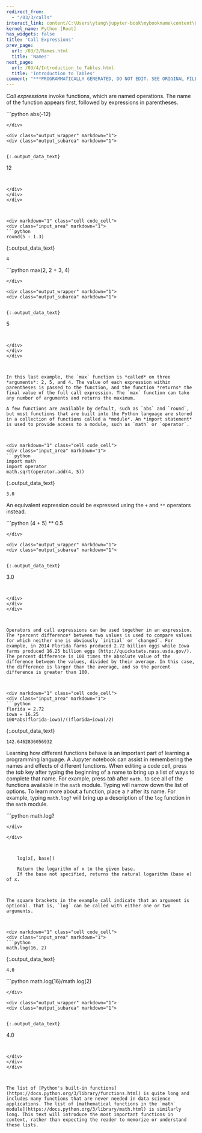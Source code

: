 ```yaml
---
redirect_from:
  - "/03/3/calls"
interact_link: content/C:\Users\ytang\jupyter-book\mybookname\content\03/3/Calls.ipynb
kernel_name: Python [Root]
has_widgets: false
title: 'Call Expressions'
prev_page:
  url: /03/2/Names.html
  title: 'Names'
next_page:
  url: /03/4/Introduction_to_Tables.html
  title: 'Introduction to Tables'
comment: "***PROGRAMMATICALLY GENERATED, DO NOT EDIT. SEE ORIGINAL FILES IN /content***"
---
```



*Call expressions* invoke functions, which are named operations. The name of the function appears first, followed by expressions in parentheses. 



<div markdown="1" class="cell code_cell">
<div class="input_area" markdown="1">
```python
abs(-12)

```
</div>

<div class="output_wrapper" markdown="1">
<div class="output_subarea" markdown="1">


{:.output_data_text}
```
12
```


</div>
</div>
</div>



<div markdown="1" class="cell code_cell">
<div class="input_area" markdown="1">
```python
round(5 - 1.3)

```
</div>

<div class="output_wrapper" markdown="1">
<div class="output_subarea" markdown="1">


{:.output_data_text}
```
4
```


</div>
</div>
</div>



<div markdown="1" class="cell code_cell">
<div class="input_area" markdown="1">
```python
max(2, 2 + 3, 4)

```
</div>

<div class="output_wrapper" markdown="1">
<div class="output_subarea" markdown="1">


{:.output_data_text}
```
5
```


</div>
</div>
</div>



In this last example, the `max` function is *called* on three *arguments*: 2, 5, and 4. The value of each expression within parentheses is passed to the function, and the function *returns* the final value of the full call expression. The `max` function can take any number of arguments and returns the maximum.

A few functions are available by default, such as `abs` and `round`, but most functions that are built into the Python language are stored in a collection of functions called a *module*. An *import statement* is used to provide access to a module, such as `math` or `operator`.



<div markdown="1" class="cell code_cell">
<div class="input_area" markdown="1">
```python
import math
import operator
math.sqrt(operator.add(4, 5))

```
</div>

<div class="output_wrapper" markdown="1">
<div class="output_subarea" markdown="1">


{:.output_data_text}
```
3.0
```


</div>
</div>
</div>



An equivalent expression could be expressed using the `+` and `**` operators instead.



<div markdown="1" class="cell code_cell">
<div class="input_area" markdown="1">
```python
(4 + 5) ** 0.5

```
</div>

<div class="output_wrapper" markdown="1">
<div class="output_subarea" markdown="1">


{:.output_data_text}
```
3.0
```


</div>
</div>
</div>



Operators and call expressions can be used together in an expression. The *percent difference* between two values is used to compare values for which neither one is obviously `initial` or `changed`. For example, in 2014 Florida farms produced 2.72 billion eggs while Iowa farms produced 16.25 billion eggs (http://quickstats.nass.usda.gov/). The percent difference is 100 times the absolute value of the difference between the values, divided by their average. In this case, the difference is larger than the average, and so the percent difference is greater than 100.



<div markdown="1" class="cell code_cell">
<div class="input_area" markdown="1">
```python
florida = 2.72
iowa = 16.25
100*abs(florida-iowa)/((florida+iowa)/2)

```
</div>

<div class="output_wrapper" markdown="1">
<div class="output_subarea" markdown="1">


{:.output_data_text}
```
142.6462836056932
```


</div>
</div>
</div>



Learning how different functions behave is an important part of learning a programming language. A Jupyter notebook can assist in remembering the names and effects of different functions. When editing a code cell, press the *tab* key after typing the beginning of a name to bring up a list of ways to complete that name. For example, press *tab* after `math.` to see all of the functions available in the `math` module. Typing will narrow down the list of options. To learn more about a function, place a `?` after its name. For example, typing `math.log?` will bring up a description of the `log` function in the `math` module.



<div markdown="1" class="cell code_cell">
<div class="input_area" markdown="1">
```python
math.log?

```
</div>

</div>



    log(x[, base])

    Return the logarithm of x to the given base.
    If the base not specified, returns the natural logarithm (base e) of x.



The square brackets in the example call indicate that an argument is optional. That is, `log` can be called with either one or two arguments.



<div markdown="1" class="cell code_cell">
<div class="input_area" markdown="1">
```python
math.log(16, 2)

```
</div>

<div class="output_wrapper" markdown="1">
<div class="output_subarea" markdown="1">


{:.output_data_text}
```
4.0
```


</div>
</div>
</div>



<div markdown="1" class="cell code_cell">
<div class="input_area" markdown="1">
```python
math.log(16)/math.log(2)

```
</div>

<div class="output_wrapper" markdown="1">
<div class="output_subarea" markdown="1">


{:.output_data_text}
```
4.0
```


</div>
</div>
</div>



The list of [Python's built-in functions](https://docs.python.org/3/library/functions.html) is quite long and includes many functions that are never needed in data science applications. The list of [mathematical functions in the `math` module](https://docs.python.org/3/library/math.html) is similarly long. This text will introduce the most important functions in context, rather than expecting the reader to memorize or understand these lists.

